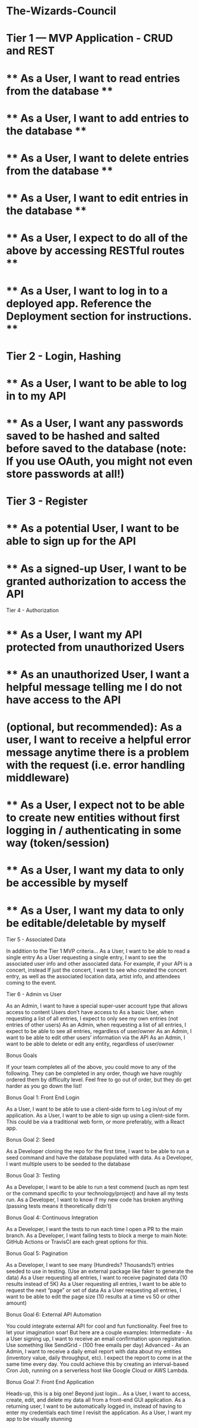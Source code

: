 # The-Wizards-Council

# Tier 1 — MVP Application - CRUD and REST

# ** As a User, I want to read entries from the database **
# ** As a User, I want to add entries to the database **
# ** As a User, I want to delete entries from the database **
# ** As a User, I want to edit entries in the database **
# ** As a User, I expect to do all of the above by accessing RESTful routes **
# ** As a User, I want to log in to a deployed app. Reference the Deployment section for instructions. **

# Tier 2 - Login, Hashing

# ** As a User, I want to be able to log in to my API
# ** As a User, I want any passwords saved to be hashed and salted before saved to the database (note: If you use OAuth, you might not even store passwords at all!)

# Tier 3 - Register

# ** As a potential User, I want to be able to sign up for the API
# ** As a signed-up User, I want to be granted authorization to access the API

Tier 4 - Authorization

# ** As a User, I want my API protected from unauthorized Users
# ** As an unauthorized User, I want a helpful message telling me I do not have access to the API
# (optional, but recommended): As a user, I want to receive a helpful error message anytime there is a problem with the request (i.e. error handling middleware)
# ** As a User, I expect not to be able to create new entities without first logging in / authenticating in some way (token/session)
# ** As a User, I want my data to only be accessible by myself
# ** As a User, I want my data to only be editable/deletable by myself

Tier 5 - Associated Data

In addition to the Tier 1 MVP criteria…
As a User, I want to be able to read a single entry
As a User requesting a single entry, I want to see the associated user info and other associated data. For example, if your API is a concert, instead If just the concert, I want to see who created the concert entry, as well as the associated location data, artist info, and attendees coming to the event.

Tier 6 - Admin vs User

As an Admin, I want to have a special super-user account type that allows access to content Users don’t have access to
As a basic User, when requesting a list of all entries, I expect to only see my own entries (not entries of other users)
As an Admin, when requesting a list of all entries, I expect to be able to see all entries, regardless of user/owner
As an Admin, I want to be able to edit other users’ information via the API
As an Admin, I want to be able to delete or edit any entity, regardless of user/owner

Bonus Goals

If your team completes all of the above, you could move to any of the following. They can be completed in any order, though we have roughly ordered them by difficulty level. Feel free to go out of order, but they do get harder as you go down the list!

Bonus Goal 1: Front End Login

As a User, I want to be able to use a client-side form to Log in/out of my application.
As a User, I want to be able to sign up using a client-side form.
This could be via a traditional web form, or more preferably, with a React app.

Bonus Goal 2: Seed

As a Developer cloning the repo for the first time, I want to be able to run a seed command and have the database populated with data.
As a Developer, I want multiple users to be seeded to the database

Bonus Goal 3: Testing

As a Developer, I want to be able to run a test commend (such as npm test or the command specific to your technology/project) and have all my tests run.
As a Developer, I want to know if my new code has broken anything (passing tests means it theoretically didn’t)

Bonus Goal 4: Continuous Integration

As a Developer, I want the tests to run each time I open a PR to the main branch. 
As a Developer, I want failing tests to block a merge to main
Note: GitHub Actions or TravisCI are each great options for this.

Bonus Goal 5: Pagination

As a Developer, I want to see many (Hundreds? Thousands?) entries seeded to use in testing. (Use an external package like faker to generate the data)
As a User requesting all entries, I want to receive paginated data (10 results instead of 5K)
As a User requesting all entries, I want to be able to request the next “page” or set of data
As a User requesting all entries, I want to be able to edit the page size (10 results at a time vs 50 or other amount)

Bonus Goal 6: External API Automation

You could integrate external API for cool and fun functionality.  Feel free to let your imagination soar!  But here are a couple examples:
Intermediate - As a User signing up, I want to receive an email confirmation upon registration.  Use something like SendGrid - (100 free emails per day)
Advanced - As an Admin, I want to receive a daily email report with data about my entities (inventory value, daily throughput, etc).  I expect the report to come in at the same time every day.  You could achieve this by creating an interval-based Cron Job, running on a serverless host like Google Cloud or AWS Lambda.

Bonus Goal 7: Front End Application

Heads-up, this is a big one!
Beyond just login…
As a User, I want to access, create, edit, and delete my data all from a front-end GUI application.
As a returning user, I want to be automatically logged in, instead of having to enter my credentials each time I revisit the application.
As a User, I want my app to be visually stunning